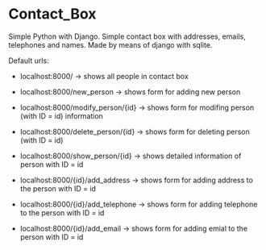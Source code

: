 # Contact_Box
Simple Python with Django.
Simple contact box with addresses, emails, telephones and names. Made by means of django with sqlite.<br>


Default urls:

- localhost:8000/ -> shows all people in contact box <br>

- localhost:8000/new_person -> shows form for adding new person <br>

- localhost:8000/modify_person/{id} -> shows form for modifing person (with ID = id) information <br>

- localhost:8000/delete_person/{id} -> shows form for deleting person (with ID = id) <br>

- localhost:8000/show_person/{id} -> shows detailed information of person with ID = id <br>

- localhost:8000/{id}/add_address -> shows form for adding address to the person with ID = id <br>

- localhost:8000/{id}/add_telephone -> shows form for adding telephone to the person with ID = id <br>

- localhost:8000/{id}/add_email -> shows form for adding emial to the person with ID = id <br>

